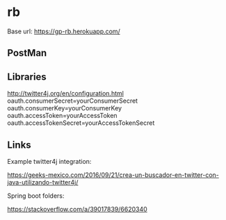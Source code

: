 # rb

Base url: https://gp-rb.herokuapp.com/

## PostMan


## Libraries

http://twitter4j.org/en/configuration.html
oauth.consumerSecret=yourConsumerSecret
oauth.consumerKey=yourConsumerKey
oauth.accessToken=yourAccessToken
oauth.accessTokenSecret=yourAccessTokenSecret



## Links

Example twitter4j integration:

https://geeks-mexico.com/2016/09/21/crea-un-buscador-en-twitter-con-java-utilizando-twitter4j/


Spring boot folders:

https://stackoverflow.com/a/39017839/6620340
